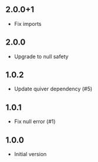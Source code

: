 ## 2.0.0+1

- Fix imports 

## 2.0.0

- Upgrade to null safety

## 1.0.2

- Update quiver dependency (#5)

## 1.0.1

- Fix null error (#1)

## 1.0.0

- Initial version
